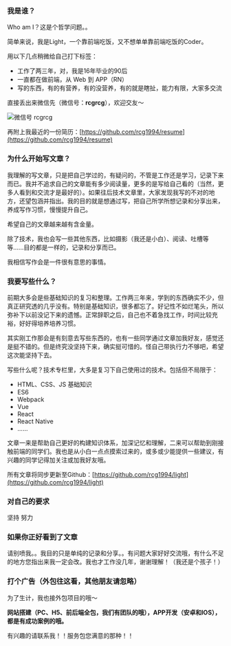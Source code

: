 ### 我是谁？

Who am I？这是个哲学问题。。

简单来说，我是Light，一个靠前端吃饭，又不想单单靠前端吃饭的Coder。

用以下几点稍微给自己打下标签：

* 工作了两三年，对，我是16年毕业的90后
* 一直都在做前端，从 Web 到 APP（RN）
* 写的东西，有的有营养，有的没营养，有的就是瞎扯，能力有限，大家多交流

直接丢出来微信先（微信号：**rcgrcg**），欢迎交友～

![微信号 rcgrcg](http://upload-images.jianshu.io/upload_images/2180775-5b1b27daf44d6b93.png?imageMogr2/auto-orient/strip%7CimageView2/2/w/300)

再附上我最近的一份简历：[https://github.com/rcg1994/resume](https://github.com/rcg1994/resume)

### 为什么开始写文章？

我理解的写文章，只是把自己学过的，有疑问的，不管是工作还是学习，记录下来而已。我并不追求自己的文章能有多少阅读量，更多的是写给自己看的（当然，更多人看到和交流才是最好的）。如果往后技术文章里，大家发现我写的不对的地方，还望包涵并指出。我的目的就是想通过写，把自己所学所想记录和分享出来，养成写作习惯，慢慢提升自己。

希望自己的文章越来越有含金量。

除了技术，我也会写一些其他东西，比如摄影（我还是小白）、阅读、吐槽等等......目的都是一样的，记录和分享而已。

我相信写作会是一件很有意思的事情。

### 我要写些什么？

前期大多会是些基础知识的复习和整理。工作两三年来，学到的东西确实不少，但真正研究透的几乎没有。特别是基础知识，很多都忘了。好记性不如烂笔头，所以弥补下以前没记下来的遗憾。正常辞职之后，自己也不着急找工作，时间比较充裕，好好得培养培养习惯。

其实刚工作那会是有刻意去写些东西的，也有一些同学通过文章加我好友，感觉还是挺不错的。但是终究没坚持下来，确实挺可惜的。怪自己带执行力不够吧，希望这次能坚持下去。

写些什么呢？技术专栏里，大多是复习下自己使用过的技术。包括但不局限于：

* HTML、CSS、JS 基础知识
* ES6
* Webpack
* Vue
* React
* React Native
* ......

文章一来是帮助自己更好的构建知识体系，加深记忆和理解，二来可以帮助到刚接触前端的同学们。我也是从小白一点点摸索过来的，或多或少能提供一些建议，有兴趣的同学记得加关注或加我好友哦。

所有文章将同步更新至Github：[https://github.com/rcg1994/light](https://github.com/rcg1994/light)

### 对自己的要求

坚持
努力

### 如果你正好看到了文章

请别喷我。。我目的只是单纯的记录和分享。。有问题大家好好交流哦，有什么不足的地方您指出来我一定会改。我也才工作没几年，谢谢理解！（我还是个孩子！）

### 打个广告（外包往这看，其他朋友请忽略）

为了生计，我也接外包项目的哦～

**网站搭建（PC、H5、前后端全包，我们有团队的哦），APP开发（安卓和IOS），都是有成功案例的哦。**

有兴趣的请联系我！！服务包您满意的那种！！
